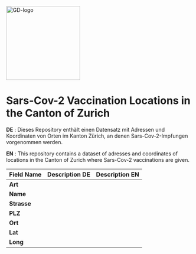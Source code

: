 
<img src="https://github.com/openZH/covid_19/blob/master/gd.png" alt="GD-logo" width="200"/>

# Sars-Cov-2 Vaccination Locations in the Canton of Zurich


__DE__ : Dieses Repository enthält einen Datensatz mit Adressen und Koordinaten von Orten im Kanton Zürich, an denen Sars-Cov-2-Impfungen vorgenommen werden.

__EN__ : This repository contains a dataset of adresses and coordinates of locations in the Canton of Zurich where Sars-Cov-2 vaccinations are given. 

| Field Name    | Description DE | Description EN | 
|---------------------|--------------------------------------------|---|
|    __Art__      | | | 
|    __Name__    | | | 
|    __Strasse__  | | | 
|    __PLZ__      | | | 
|    __Ort__      | | | 
|    __Lat__      | | | 
|    __Long__      | | | 

